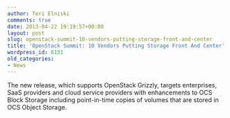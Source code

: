 ```yaml
---
author: Teri Elniski
comments: true
date: 2013-04-22 19:19:57+00:00
layout: post
slug: openstack-summit-10-vendors-putting-storage-front-and-center
title: 'OpenStack Summit: 10 Vendors Putting Storage Front And Center'
wordpress_id: 6131
old_categories:
- News
---
```


The new release, which supports OpenStack Grizzly, targets enterprises, SaaS providers and cloud service providers with enhancements to OCS Block Storage including point-in-time copies of volumes that are stored in OCS Object Storage.
